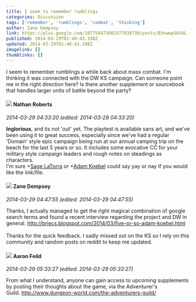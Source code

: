 ```yaml
---
title: I seem to remember rumblings
categories: Discussion
tags: ['remember', 'rumblings', 'combat', 'thinking']
author: Zane Dempsey
link: https://plus.google.com/107758473682577038730/posts/B3nwwpSkSUL
published: 2014-03-29T02:40:43.198Z
updated: 2014-03-29T02:40:43.198Z
imagelink: []
thumblinks: []
---
```


I seem to remember rumblings a while back about mass combat. I&#39;m thinking it was connected with the DW KS campaign. Can someone point me in the right direction here? Is there another supplement or sourcebook that handles larger units of battle beyond the party? 
<div id='comment z13isjkzflvyfp2dw23cjh5y3ly0yps0y'>
  <h4><img src='{{site.baseurl}}//images/avatars/117646243340764868749_photo.jpg'> Nathan Roberts</h4>
      <p><cite>2014-03-29 04:33:20 (edited: 2014-03-29 04:33:20)</cite></p>
        <p><b>Inglorious</b>, and its not &#39;out&#39; yet. The playtest is available sans art, and we&#39;ve been using it to great success, especially since we&#39;ve had a regular &#39;Domain&#39; style epic campaign being run at our annual camping trip on the beach for the last 5 years or so. It includes some evocative CC for your military style campaign leaders and rough notes on steadings as characters.<br />I&#39;m sure <span class="proflinkWrapper"><span class="proflinkPrefix">+</span><a class="proflink" href="https://plus.google.com/117415966179711277938" oid="117415966179711277938">Sage LaTorra</a></span> or <span class="proflinkWrapper"><span class="proflinkPrefix">+</span><a class="proflink" href="https://plus.google.com/112484087750169360510" oid="112484087750169360510">Adam Koebel</a></span> could say yay or nay if you would like the link/file.</p>
</div>
        

<div id='comment z13isjkzflvyfp2dw23cjh5y3ly0yps0y'>
  <h4><img src='{{site.baseurl}}//images/avatars/107758473682577038730_photo.jpg'> Zane Dempsey</h4>
      <p><cite>2014-03-29 04:47:55 (edited: 2014-03-29 04:47:55)</cite></p>
        <p>Thanks, I actually managed to get the right magical combination of google search terms and found a recent interview regarding the project and DW in general. <a href="http://briecs.blogspot.com/2014/03/five-or-so-adam-koebel.html" class="ot-anchor">http://briecs.blogspot.com/2014/03/five-or-so-adam-koebel.html</a><br /><br />Thanks for the quick feedback. I sadly missed out on the KS so I rely on this community and random posts on reddit to keep me updated.</p>
</div>
        

<div id='comment z13isjkzflvyfp2dw23cjh5y3ly0yps0y'>
  <h4><img src='{{site.baseurl}}//images/avatars/105488312369796198415_photo.jpg'> Aaron Feild</h4>
      <p><cite>2014-03-29 05:33:27 (edited: 2014-03-29 05:33:27)</cite></p>
        <p>From what I understand, anyone can gain access to upcoming supplements by posting their thoughts about the game, via the Adventurer&#39;s Guild. <a href="http://www.dungeon-world.com/the-adventurers-guild/" class="ot-anchor">http://www.dungeon-world.com/the-adventurers-guild/</a></p>
</div>
        